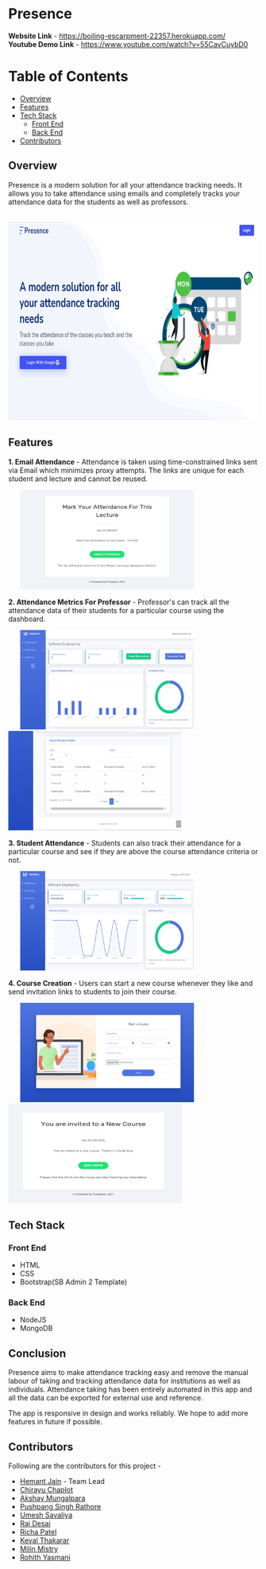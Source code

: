 # Presence
**Website Link** - https://boiling-escarpment-22357.herokuapp.com/
</br> **Youtube Demo Link** - https://www.youtube.com/watch?v=55CavCuybD0


# Table of Contents

- [Overview](#overview)
- [Features](#features)
- [Tech Stack](#tech-stack)
  - [Front End](#front-end)
  - [Back End](#back-end)
- [Contributors](#contributors)


## Overview 
Presence is a modern solution for all your attendance tracking needs. It allows you to take attendance using emails and completely tracks your attendance data for the students as well as professors.

&nbsp;&nbsp;&nbsp;&nbsp;&nbsp; <img src="https://github.com/hmtj99/10-Presence/blob/main/Project%20Work/readme-images/1.png" width="700" height="400">


## Features 
**1. Email Attendance** - Attendance is taken using time-constrained links sent via Email which minimizes proxy attempts. The links are unique for each student and lecture and cannot be reused.

&nbsp;&nbsp;&nbsp;&nbsp;&nbsp; <img src="https://github.com/hmtj99/10-Presence/blob/main/Project%20Work/readme-images/2.png" width="350" height="200">

**2. Attendance Metrics For Professor** - Professor's can track all the attendance data of their students for a particular course using the dashboard.

&nbsp;&nbsp;&nbsp;&nbsp;&nbsp; <img src="https://github.com/hmtj99/10-Presence/blob/main/Project%20Work/readme-images/3.png" width="350" height="200"> &nbsp;&nbsp;&nbsp;&nbsp;&nbsp; <img src="https://github.com/hmtj99/10-Presence/blob/main/Project%20Work/readme-images/4.png" width="350" height="200">

**3. Student Attendance** - Students can also track their attendance for a particular course and see if they are above the course attendance criteria or not.

&nbsp;&nbsp;&nbsp;&nbsp;&nbsp; <img src="https://github.com/hmtj99/10-Presence/blob/main/Project%20Work/readme-images/5.png" width="350" height="200">

**4. Course Creation** - Users can start a new course whenever they like and send invitation links to students to join their course.

&nbsp;&nbsp;&nbsp;&nbsp;&nbsp; <img src="https://github.com/hmtj99/10-Presence/blob/main/Project%20Work/readme-images/6.png" width="350" height="200"> &nbsp;&nbsp;&nbsp;&nbsp;&nbsp; <img src="https://github.com/hmtj99/10-Presence/blob/main/Project%20Work/readme-images/7.png" width="350" height="200">

## Tech Stack

### Front End 
- HTML
- CSS
- Bootstrap(SB Admin 2 Template)

### Back End 
- NodeJS
- MongoDB

## Conclusion 

Presence aims to make attendance tracking easy and remove the manual labour of taking and tracking attendance data for institutions as well as individuals. Attendance taking has been entirely automated in this app and all the data can be exported for external use and reference.

The app is responsive in design and works reliably. We hope to add more features in future if possible.


## Contributors

Following are the contributors for this project - 

<ul>
  <li><a href="https://github.com/hmtj99">Hemant Jain</a> - Team Lead</li>
  <li><a href="https://github.com/CHIRAYU09">Chirayu Chaplot</a></li>
    <li><a href="https://github.com/AkshayMungalpara009">Akshay Mungalpara</a></li>
    <li><a href="https://github.com/Pushpang">Pushpang Singh Rathore</a></li>
    <li><a href="https://github.com/Umesh-daiict">Umesh Savaliya</a></li>
      <li><a href="https://github.com/raj-desai29">Raj Desai</a></li>
    <li><a href="https://github.com/richa211200">Richa Patel</a></li>
    <li><a href="https://github.com/kevalthakarar">Keval Thakarar</a></li>
      <li><a href="https://github.com/Milin1712">Milin Mistry</a></li>
      <li><a href="https://github.com/YamsaniRohith">Rohith Yasmani</a></li>
    
    
</ul>
